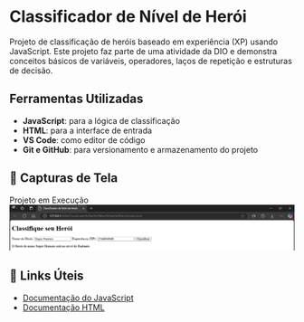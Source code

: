 # Classificador de Nível de Herói

Projeto de classificação de heróis baseado em experiência (XP) usando JavaScript. Este projeto faz parte de uma atividade da DIO e demonstra conceitos básicos de variáveis, operadores, laços de repetição e estruturas de decisão.

## Ferramentas Utilizadas
- **JavaScript**: para a lógica de classificação
- **HTML**: para a interface de entrada
- **VS Code**: como editor de código
- **Git e GitHub**: para versionamento e armazenamento do projeto

## 🎥 Capturas de Tela

Projeto em Execução
![Execução](https://github.com/AraujoTech1/classificador-de-heroi/blob/main/Projeto-Heroi/execu%C3%A7%C3%A3o.png.png)

## 🔗 Links Úteis

- [Documentação do JavaScript](https://developer.mozilla.org/pt-BR/docs/Web/JavaScript)
- [Documentação HTML](https://developer.mozilla.org/pt-BR/docs/Web/HTML)

